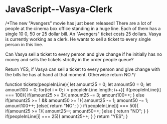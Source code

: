 # JavaScript--Vasya-Clerk
/*The new "Avengers" movie has just been released!
 There are a lot of people at the cinema box office
 standing in a huge line. Each of them has a single 10
0, 50 or 25 dollar bill. An "Avengers" ticket costs 
25 dollars. Vasya is currently working as a clerk.
 He wants to sell a ticket to every single person
 in this line.

Can Vasya sell a ticket to every person and give 
change if he initially has no money and sells the 
tickets strictly in the order people queue?

Return YES, if Vasya can sell a ticket to every
 person and give change with the bills he has at 
hand at that moment. Otherwise return NO.*/

function tickets(peopleInLine){
let amount25 = 0;
let amount50 = 0;
let amount100 = 0;
for(let i = 0; i < peopleInLine.length; i++){
if(peopleInLine[i] === 100){
if(amount25 >= 3){
amount25 -= 3;
amount100++;
}
else if(amount25 >= 1 && amount50 >= 1){
amount25 -= 1;
amount50 -= 1;
amount100++;
}else{
return "NO";
}
}
if(peopleInLine[i] === 50){
if(amount25 >= 1){
amount25--;
amount50++;
}else {
return "NO";
}
}
if(peopleInLine[i] === 25){
amount25++;
}
}
return "YES";
} 
